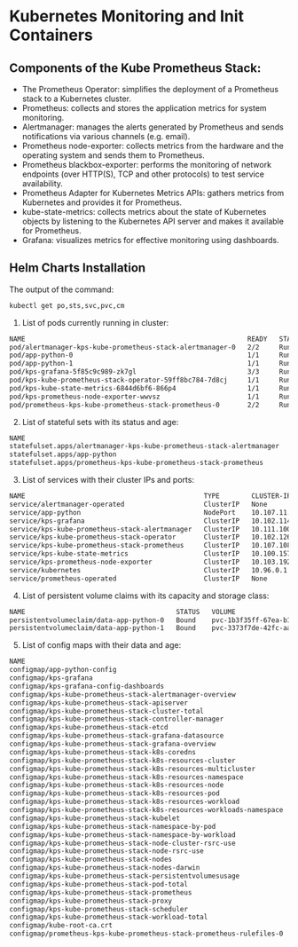 # Kubernetes Monitoring and Init Containers

## Components of the Kube Prometheus Stack:

- The Prometheus Operator: simplifies the deployment of a Prometheus stack to a Kubernetes cluster.
- Prometheus: collects and stores the application metrics for system monitoring. 
- Alertmanager: manages the alerts generated by Prometheus and sends notifications via various channels (e.g. email).
- Prometheus node-exporter: collects metrics from the hardware and the operating system and sends them to Prometheus.
- Prometheus blackbox-exporter: performs the monitoring of network endpoints (over HTTP(S), TCP and other protocols) to test service availability.
- Prometheus Adapter for Kubernetes Metrics APIs: gathers metrics from Kubernetes and provides it for Prometheus.
- kube-state-metrics: collects metrics about the state of Kubernetes objects by listening to the Kubernetes API server and makes it available for Prometheus.
- Grafana: visualizes metrics for effective monitoring using dashboards.

## Helm Charts Installation

The output of the command:

```sh
kubectl get po,sts,svc,pvc,cm
```

1. List of pods currently running in cluster:

```sh                                                          READY   STATUS    RESTARTS   AGE
NAME                                                        READY   STATUS             RESTARTS        AGE
pod/alertmanager-kps-kube-prometheus-stack-alertmanager-0   2/2     Running            0               11m
pod/app-python-0                                            1/1     Running            9 (4m36s ago)   14d
pod/app-python-1                                            1/1     Running            9 (4m36s ago)   14d
pod/kps-grafana-5f85c9c989-zk7gl                            3/3     Running            0               11m
pod/kps-kube-prometheus-stack-operator-59ff8bc784-7d8cj     1/1     Running            0               11m
pod/kps-kube-state-metrics-6844d6bf6-866p4                  1/1     Running            0               11m
pod/kps-prometheus-node-exporter-wwvsz                      1/1     Running            0               11m
pod/prometheus-kps-kube-prometheus-stack-prometheus-0       2/2     Running            0               11m
```

2. List of stateful sets with its status and age:

```sh
NAME                                                                   READY   AGE
statefulset.apps/alertmanager-kps-kube-prometheus-stack-alertmanager   1/1     13m
statefulset.apps/app-python                                            2/2     13m
statefulset.apps/prometheus-kps-kube-prometheus-stack-prometheus       1/1     13m
```

3. List of services with their cluster IPs and ports:

```sh
NAME                                             TYPE        CLUSTER-IP       EXTERNAL-IP   PORT(S)                      AGE
service/alertmanager-operated                    ClusterIP   None             <none>        9093/TCP,9094/TCP,9094/UDP   13m
service/app-python                               NodePort    10.107.11.60     <none>        8000:30333/TCP               14d
service/kps-grafana                              ClusterIP   10.102.114.51    <none>        80/TCP                       13m
service/kps-kube-prometheus-stack-alertmanager   ClusterIP   10.111.100.59    <none>        9093/TCP,8080/TCP            13m
service/kps-kube-prometheus-stack-operator       ClusterIP   10.102.126.167   <none>        443/TCP                      13m
service/kps-kube-prometheus-stack-prometheus     ClusterIP   10.107.108.239   <none>        9090/TCP,8080/TCP            13m
service/kps-kube-state-metrics                   ClusterIP   10.100.157.121   <none>        8080/TCP                     13m
service/kps-prometheus-node-exporter             ClusterIP   10.103.192.169   <none>        9100/TCP                     13m
service/kubernetes                               ClusterIP   10.96.0.1        <none>        443/TCP                      37d
service/prometheus-operated                      ClusterIP   None             <none>        9090/TCP                     13m
```

4. List of persistent volume claims with its capacity and storage class:

```sh
NAME                                      STATUS   VOLUME                                     CAPACITY   ACCESS MODES   STORAGECLASS   AGE
persistentvolumeclaim/data-app-python-0   Bound    pvc-1b3f35ff-67ea-b14b-447b-5f0cebc839a8   1Gi        RWO            standard       14d
persistentvolumeclaim/data-app-python-1   Bound    pvc-3373f7de-42fc-aae5-9d73-9ef8fcbbc13f   1Gi        RWO            standard       14d
```

5. List of config maps with their data and age:

```sh
NAME                                                                    DATA   AGE
configmap/app-python-config                                             1      14d
configmap/kps-grafana                                                   1      13m
configmap/kps-grafana-config-dashboards                                 1      13m
configmap/kps-kube-prometheus-stack-alertmanager-overview               1      13m
configmap/kps-kube-prometheus-stack-apiserver                           1      13m
configmap/kps-kube-prometheus-stack-cluster-total                       1      13m
configmap/kps-kube-prometheus-stack-controller-manager                  1      13m
configmap/kps-kube-prometheus-stack-etcd                                1      13m
configmap/kps-kube-prometheus-stack-grafana-datasource                  1      13m
configmap/kps-kube-prometheus-stack-grafana-overview                    1      13m
configmap/kps-kube-prometheus-stack-k8s-coredns                         1      13m
configmap/kps-kube-prometheus-stack-k8s-resources-cluster               1      13m
configmap/kps-kube-prometheus-stack-k8s-resources-multicluster          1      13m
configmap/kps-kube-prometheus-stack-k8s-resources-namespace             1      13m
configmap/kps-kube-prometheus-stack-k8s-resources-node                  1      13m
configmap/kps-kube-prometheus-stack-k8s-resources-pod                   1      13m
configmap/kps-kube-prometheus-stack-k8s-resources-workload              1      13m
configmap/kps-kube-prometheus-stack-k8s-resources-workloads-namespace   1      13m
configmap/kps-kube-prometheus-stack-kubelet                             1      13m
configmap/kps-kube-prometheus-stack-namespace-by-pod                    1      13m
configmap/kps-kube-prometheus-stack-namespace-by-workload               1      13m
configmap/kps-kube-prometheus-stack-node-cluster-rsrc-use               1      13m
configmap/kps-kube-prometheus-stack-node-rsrc-use                       1      13m
configmap/kps-kube-prometheus-stack-nodes                               1      13m
configmap/kps-kube-prometheus-stack-nodes-darwin                        1      13m
configmap/kps-kube-prometheus-stack-persistentvolumesusage              1      13m
configmap/kps-kube-prometheus-stack-pod-total                           1      13m
configmap/kps-kube-prometheus-stack-prometheus                          1      13m
configmap/kps-kube-prometheus-stack-proxy                               1      13m
configmap/kps-kube-prometheus-stack-scheduler                           1      13m
configmap/kps-kube-prometheus-stack-workload-total                      1      13m
configmap/kube-root-ca.crt                                              1      37d
configmap/prometheus-kps-kube-prometheus-stack-prometheus-rulefiles-0   35     13m
```